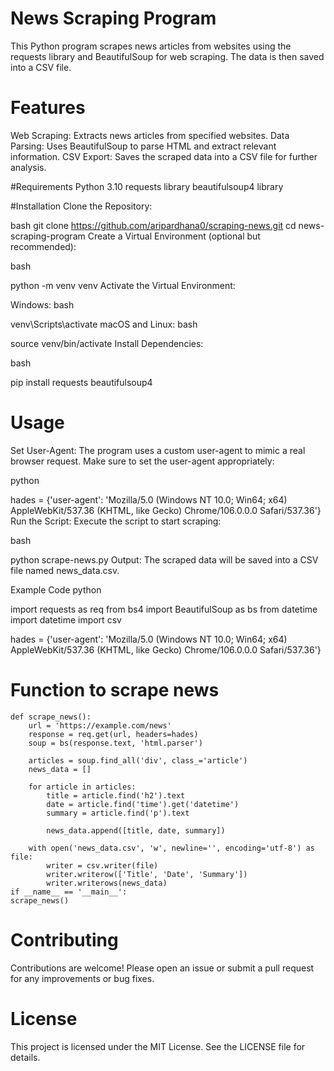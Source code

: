 
# News Scraping Program

This Python program scrapes news articles from websites using the requests library and BeautifulSoup for web scraping. The data is then saved into a CSV file.

# Features
Web Scraping: Extracts news articles from specified websites.
Data Parsing: Uses BeautifulSoup to parse HTML and extract relevant information.
CSV Export: Saves the scraped data into a CSV file for further analysis.

#Requirements
Python 3.10
requests library
beautifulsoup4 library

#Installation
Clone the Repository:

bash
git clone https://github.com/aripardhana0/scraping-news.git
cd news-scraping-program
Create a Virtual Environment (optional but recommended):

bash

python -m venv venv
Activate the Virtual Environment:

Windows:
bash

venv\Scripts\activate
macOS and Linux:
bash

source venv/bin/activate
Install Dependencies:

bash

pip install requests beautifulsoup4

# Usage
Set User-Agent:
The program uses a custom user-agent to mimic a real browser request. Make sure to set the user-agent appropriately:

python

hades = {'user-agent': 'Mozilla/5.0 (Windows NT 10.0; Win64; x64) AppleWebKit/537.36 (KHTML, like Gecko) Chrome/106.0.0.0 Safari/537.36'}
Run the Script:
Execute the script to start scraping:

bash

python scrape-news.py
Output:
The scraped data will be saved into a CSV file named news_data.csv.

Example Code
python

import requests as req
from bs4 import BeautifulSoup as bs
from datetime import datetime
import csv

hades = {'user-agent': 'Mozilla/5.0 (Windows NT 10.0; Win64; x64) AppleWebKit/537.36 (KHTML, like Gecko) Chrome/106.0.0.0 Safari/537.36'}

# Function to scrape news
    def scrape_news():
        url = 'https://example.com/news'
        response = req.get(url, headers=hades)
        soup = bs(response.text, 'html.parser')
        
        articles = soup.find_all('div', class_='article')
        news_data = []
    
        for article in articles:
            title = article.find('h2').text
            date = article.find('time').get('datetime')
            summary = article.find('p').text
            
            news_data.append([title, date, summary])
    
        with open('news_data.csv', 'w', newline='', encoding='utf-8') as file:
            writer = csv.writer(file)
            writer.writerow(['Title', 'Date', 'Summary'])
            writer.writerows(news_data)
    if __name__ == '__main__':
    scrape_news()

# Contributing
Contributions are welcome! Please open an issue or submit a pull request for any improvements or bug fixes.

# License
This project is licensed under the MIT License. See the LICENSE file for details.
